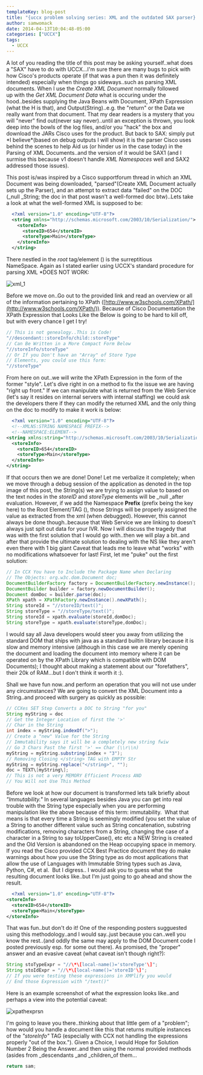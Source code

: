 ```yaml
---
templateKey: blog-post
title: "{uccx problem solving series: XML and the outdated SAX parser} "
author: samwomack
date: 2014-04-13T10:04:48-05:00
categories: ["UCCX"]
tags:
  - UCCX
---
```


A lot of you reading the title of this post may be asking yourself..what does a "SAX" have to do with UCCX...I'm sure there are many bugs to pick with how Cisco's products operate (if that was a pun then it was definitely intended) especially when things go sideways..such as parsing XML documents. When I use the _Create XML Document_ normally followed up with the _Get XML Document Data_ what is occuring under the hood..besides supplying the Java Beans with Document, XPath Expression (what the H is that), and Output(String)..e.g. the "return" or the Data we really want from that document. That my dear readers is a mystery that you will "never" find out(never say never)..until an exception is thrown, you look deep into the bowls of the log files, and/or you "hack" the box and download the JARs Cisco uses for the product. But back to SAX: simply put \*I believe\*(based on debug outputs I will show) it is the parser Cisco uses behind the scenes to help Aid us (or hinder us in the case today) in the Parsing of XML Documents..and the version of it would be SAX1 (and I surmise this because v1 doesn't handle _XML Namespaces_ well and SAX2 addressed those issues).

 This post is/was inspired by a Cisco supportforum thread in which an XML Document was being downloaded, "parsed"(Create XML Document actually sets up the Parser), and an attempt to extract data "failed" on the DOC (_null _String; the doc in that post wasn't a well-formed doc btw)..Lets take a look at what the well-formed XML is supposed to be:

```xml
  <?xml version="1.0" encoding="UTF-8"?>
  <string xmlns="http://schemas.microsoft.com/2003/10/Serialization/">
    <storeInfo>
      <storeID>654</storeID>
      <storeType>Main</storeType>
    </storeInfo>
  </string>
```

There nestled in the _root_ tag/element (**<string>**) is the surreptitious NameSpace. Again as I stated earlier using UCCX's standard procedure for parsing XML \*DOES NOT WORK:

![xml_1](/img/xml_11.png)

Before we move on..Go out to the provided link and read an overview or all of the information pertaining to XPath ([http://www.w3schools.com/XPath/](http://www.w3schools.com/XPath/)). Because of Cisco Documentation the XPath Expression that Looks Like the Below is going to be hard to kill off, but with every chance I get I try!

```javascript
// This is not genealogy..This is Code! 
"//descendant::storeInfo/child::storeType"
// Can Be Written in a More Compact Form Below
"//storeInfo/storeType"
// Or If you Don't have an "Array" of Store Type
// Elements, you could use this form:
"//storeType"
```

From here on out..we will write the XPath Expression in the form of the former "style". Let's dive right in on a method to fix the issue we are having "right up front." If we can manipulate what is returned from the Web Service (let's say it resides on internal servers with internal staffing) we could ask the developers there if they can modify the returned XML and the only thing on the doc to modify to make it work is below:

```xml
  <?xml version="1.0" encoding="UTF-8"?>
  <!--XMLNS:STRING NAMESPACE PREFIX-->
  <!--NAMESPACE:ELEMENT-->
<string xmlns:string="http://schemas.microsoft.com/2003/10/Serialization/">
  <storeInfo>
    <storeID>654</storeID>
    <storeType>Main</storeType>
  </storeInfo>
</string>
```

If that occurs then we are done! Done! Let me verbalize it completely; when we move through a debug session of the application as denoted in the top image of this post, the String(s) we are trying to assign value to based on the text nodes in the _storeID_ and _storeType_ elements will be _null _after evaluation. However, if we add the Namespace **Prefix** (prefix being the key here) to the Root Element/TAG (<string>), those Strings will be properly assigned the value as extracted from the xml (when debugged). However, this cannot always be done though..because that Web Service we are linking to doesn't always just spit out data for your IVR. Now I will discuss the tragedy that was with the first solution that I would go with..then we will play a bit..and after that provide the ultimate solution to dealing with the NS like they aren't even there with 1 big giant Caveat that leads me to leave what "works" with no modifications whatsoever for last! First, let me "puke" out the first solution:

```java
// In CCX You have to Include the Package Name when Declaring
// The Objects: org.w3c.dom.Document doc;
DocumentBuilderFactory factory = DocumentBuilderFactory.newInstance();
DocumentBuilder builder = factory.newDocumentBuilder();
Document domDoc = builder.parse(doc);
XPath xpath = XPathFactory.newInstance().newXPath();
String storeId = "//storeID/text()";
String storeType = "//storeType/text()";
String storeId = xpath.evaluate(storeId,domDoc);
String storeType = xpath.evaluate(storeType,domDoc);
```

I would say all Java developers would steer you away from utilizing the standard DOM that ships with java as a standard builtin library because it is slow and memory intensive (although in this case we are merely opening the document and loading the document into memory where it can be operated on by the XPath Library which is compatible with DOM Documents); I thought about making a statement about our "forefathers", their 20k of RAM...but I don't think it worth it :).

Shall we have fun now..and perform an operation that you will not use under any circumstances? We are going to convert the XML Document into a String..and proceed with surgery as quickly as possible:

```java
// CCXes SET Step Converts a DOC to String "for you"
String myString = doc
// Get the Integer Location of first the '>'
// Char in the String
int index = myString.indexOf(">");
// Create a "new" Value for the String
// Immutability says it will be a completely new string fwiw
// Go 3 Chars Past the first '>' == Char (\\r\\n)
myString = myString.substring(index + "3");
// Removing Closing </string> TAG with EMPTY Str
myString = myString.replace("</string>", "");
doc = TEXT\[myString\];
// This is not a very MEMORY Efficient Process AND
// You Will not Use This Method
```

Before we look at how our document is transformed lets talk briefly about _"Immutability."_ In several languages besides Java you can get into real trouble with the String type especially when you are performing manipulation like the above because of this term: immutability.  What that means is that every time a String is seemingly modified (you set the value of a String to another different value such as String concatenation, substring modifications, removing characters from a String, changing the case of a character in a String to say toUpperCase(), etc etc a NEW String is created and the Old Version is abandoned on the Heap occupying space in memory. If you read the Cisco provided CCX Best Practice document they do make warnings about how you use the String type as do most applications that allow the use of Languages with Immutable String types such as Java, Python, C#, et al.  But I digress.. I would ask you to guess what the resulting document looks like..but I'm just going to go ahead and show the result.

```xml
  <?xml version="1.0" encoding="UTF-8"?>
<storeInfo>
  <storeID>654</storeID>
  <storeType>Main</storeType>
</storeInfo>
```

That was fun..but don't do it! One of the responding posters sugguested using this methodology..and I would say..just because you can..well you know the rest..(and oddly the same may apply to the DOM Document code I posted previously esp. for some out there). As promised, the "proper" answer and an evasive caveat (what caveat isn't though right?):

```java
String stoTypeExpr = "//\*\[local-name()='storeType'\]";
String stoIdExpr = "//\*\[local-name()='storeID'\]"; 
// If you were testing these expressions in XMPlify you would
// End those Expression with "/text()"
```

Here is an example screenshot of what the expression looks like..and perhaps a view into the potential caveat:

![xpathexprsn](/img/xpathns_expr.png)

I'm going to leave you there..thinking about that little gem of a "problem"; how would you handle a document like this that returns multiple instances of the _"storeInfo"_ TAG (especially with CCX not handling the expressions properly "out of the box."). Given a Choice, I would Hope for Solution Number 2 Being the Answer..and then using the normal provided methods (asides from _descendants _and _children_of them...

```javascript
return sam; 
```